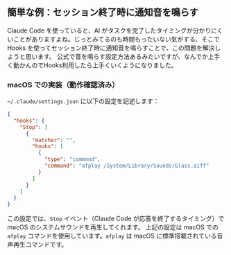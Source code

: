 ## 簡単な例：セッション終了時に通知音を鳴らす

Claude Code を使っていると、AI がタスクを完了したタイミングが分かりにくいことがありますよね。じっとみてるのも時間もったいない気がする、そこでHooks を使ってセッション終了時に通知音を鳴らすことで、この問題を解決しようと思います。
公式で音を鳴らす設定方法あるみたいですが、なんでか上手く動かんのでHooks利用したら上手くいくようになりました。

### macOS での実装（動作確認済み）

`~/.claude/settings.json` に以下の設定を記述します：

```json
{
  "hooks": {
    "Stop": [
      {
        "matcher": "",
        "hooks": [
          {
            "type": "command",
            "command": "afplay /System/Library/Sounds/Glass.aiff"
          }
        ]
      }
    ]
  }
}
```

この設定では、`Stop` イベント（Claude Code が応答を終了するタイミング）で macOS のシステムサウンドを再生してくれます。
上記の設定は macOS での`afplay` コマンドを使用しています。`afplay` は macOS に標準搭載されている音声再生コマンドです。

